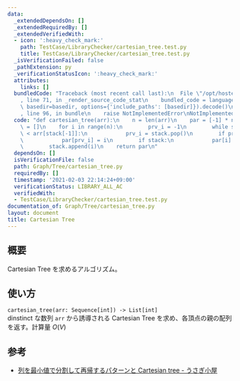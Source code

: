 ```yaml
---
data:
  _extendedDependsOn: []
  _extendedRequiredBy: []
  _extendedVerifiedWith:
  - icon: ':heavy_check_mark:'
    path: TestCase/LibraryChecker/cartesian_tree.test.py
    title: TestCase/LibraryChecker/cartesian_tree.test.py
  _isVerificationFailed: false
  _pathExtension: py
  _verificationStatusIcon: ':heavy_check_mark:'
  attributes:
    links: []
  bundledCode: "Traceback (most recent call last):\n  File \"/opt/hostedtoolcache/Python/3.9.7/x64/lib/python3.9/site-packages/onlinejudge_verify/documentation/build.py\"\
    , line 71, in _render_source_code_stat\n    bundled_code = language.bundle(stat.path,\
    \ basedir=basedir, options={'include_paths': [basedir]}).decode()\n  File \"/opt/hostedtoolcache/Python/3.9.7/x64/lib/python3.9/site-packages/onlinejudge_verify/languages/python.py\"\
    , line 96, in bundle\n    raise NotImplementedError\nNotImplementedError\n"
  code: "def cartesian_tree(arr):\n    n = len(arr)\n    par = [-1] * n\n    stack\
    \ = []\n    for i in range(n):\n        prv_i = -1\n        while stack and arr[i]\
    \ < arr[stack[-1]]:\n            prv_i = stack.pop()\n        if prv_i != -1:\n\
    \            par[prv_i] = i\n        if stack:\n            par[i] = stack[-1]\n\
    \        stack.append(i)\n    return par\n"
  dependsOn: []
  isVerificationFile: false
  path: Graph/Tree/cartesian_tree.py
  requiredBy: []
  timestamp: '2021-02-03 22:14:24+09:00'
  verificationStatus: LIBRARY_ALL_AC
  verifiedWith:
  - TestCase/LibraryChecker/cartesian_tree.test.py
documentation_of: Graph/Tree/cartesian_tree.py
layout: document
title: Cartesian Tree
---
```


## 概要
Cartesian Tree を求めるアルゴリズム。

## 使い方
`cartesian_tree(arr: Sequence[int]) -> List[int]`  
dinstinct な数列 `arr` から誘導される Cartesian Tree を求め、各頂点の親の配列を返す。計算量 $O(V)$

## 参考
- [列を最小値で分割して再帰するパターンと Cartesian tree - うさぎ小屋](https://kimiyuki.net/blog/2020/07/27/recursion-on-cartesian-tree/)